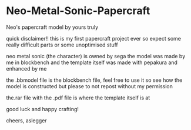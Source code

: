 # Neo-Metal-Sonic-Papercraft
Neo's papercraft model by yours truly

quick disclaimer!!
this is my first papercraft project ever so expect some really difficult parts or some unoptimised stuff

neo metal sonic (the character) is owned by sega
the model was made by me in blockbench and the template itself was made with pepakura and enhanced by me

the .bbmodel file is the blockbench file, feel free to use it so see how the model is constructed but please to not repost without my permission

the.rar file with the .pdf file is where the template itself is at

good luck and happy crafting! 


cheers,
aslegger
